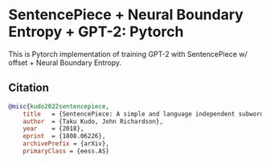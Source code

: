 # SentencePiece + Neural Boundary Entropy + GPT-2: Pytorch 

This is Pytorch implementation of training GPT-2 with SentencePiece w/ offset + Neural Boundary Entropy. 



## Citation

```bibtex
@misc{kudo2022sentencepiece,
    title   = {SentencePiece: A simple and language independent subword tokenizer and detokenizer for Neural Text Processing},
    author  = {Taku Kudo, John Richardson},
    year    = {2018},
    eprint  = {1808.06226},
    archivePrefix = {arXiv},
    primaryClass = {eess.AS}
```